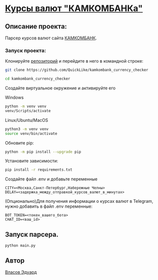 # [Курсы валют "КАМКОМБАНКа"](https://github.com/QuickLike/kamkombank_currency_checker)

## Описание проекта:

Парсер курсов валют сайта [КАМКОМБАНК](https://www.kamkombank.ru/).

### Запуск проекта:
Клонируйте [репозиторий](https://github.com/QuickLike/kamkombank_currency_checker) и перейдите в него в командной строке:
```bash
git clone https://github.com/QuickLike/kamkombank_currency_checker

cd kamkombank_currency_checker
```
Создайте виртуальное окружение и активируйте его

Windows
```bash
python -m venv venv
venv/Scripts/activate
```

Linux/Ubuntu/MacOS
```bash
python3 -m venv venv
source venv/bin/activate
```
Обновите pip:
```bash
python -m pip install --upgrade pip
```
Установите зависимости:
```bash
pip install -r requirements.txt
```
Создайте файл .env и добавьте переменные
```dotenv
CITY=<Москва,Санкт-Петербург,Набережные Челны>
DELAY=<задержка_между_отправкой_курсов_валют_в_минутах>
```

(Опционально)Для получения информации о курсах валют в Telegram, нужно добавить в файл .env переменные:
```dotenv
BOT_TOKEN=<токен_вашего_бота>
CHAT_ID=<ваш_id>
```


## Запуск парсера.

```
python main.py
```


## Автор

[Власов Эдуард](https://github.com/QuickLike)
